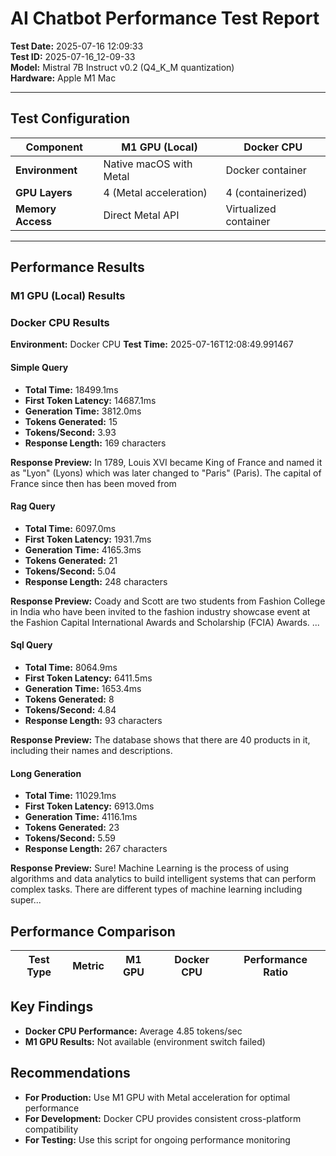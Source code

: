 # AI Chatbot Performance Test Report

**Test Date:** 2025-07-16 12:09:33  
**Test ID:** 2025-07-16_12-09-33  
**Model:** Mistral 7B Instruct v0.2 (Q4_K_M quantization)  
**Hardware:** Apple M1 Mac  

---

## Test Configuration

| **Component** | **M1 GPU (Local)** | **Docker CPU** |
|---------------|-------------------|----------------|
| **Environment** | Native macOS with Metal | Docker container |
| **GPU Layers** | 4 (Metal acceleration) | 4 (containerized) |
| **Memory Access** | Direct Metal API | Virtualized container |

---

## Performance Results

### M1 GPU (Local) Results


### Docker CPU Results

**Environment:** Docker CPU
**Test Time:** 2025-07-16T12:08:49.991467

#### Simple Query

- **Total Time:** 18499.1ms
- **First Token Latency:** 14687.1ms
- **Generation Time:** 3812.0ms
- **Tokens Generated:** 15
- **Tokens/Second:** 3.93
- **Response Length:** 169 characters

**Response Preview:**  In 1789, Louis XVI became King of France and named it as "Lyon" (Lyons) which was later changed to "Paris" (Paris). The capital of France since then has been moved from

#### Rag Query

- **Total Time:** 6097.0ms
- **First Token Latency:** 1931.7ms
- **Generation Time:** 4165.3ms
- **Tokens Generated:** 21
- **Tokens/Second:** 5.04
- **Response Length:** 248 characters

**Response Preview:**  Coady and Scott are two students from Fashion College in India who have been invited to the fashion industry showcase event at the Fashion Capital International Awards and Scholarship (FCIA) Awards. ...

#### Sql Query

- **Total Time:** 8064.9ms
- **First Token Latency:** 6411.5ms
- **Generation Time:** 1653.4ms
- **Tokens Generated:** 8
- **Tokens/Second:** 4.84
- **Response Length:** 93 characters

**Response Preview:**  The database shows that there are 40 products in it, including their names and descriptions.

#### Long Generation

- **Total Time:** 11029.1ms
- **First Token Latency:** 6913.0ms
- **Generation Time:** 4116.1ms
- **Tokens Generated:** 23
- **Tokens/Second:** 5.59
- **Response Length:** 267 characters

**Response Preview:**  Sure! Machine Learning is the process of using algorithms and data analytics to build intelligent systems that can perform complex tasks. There are different types of machine learning including super...

## Performance Comparison

| **Test Type** | **Metric** | **M1 GPU** | **Docker CPU** | **Performance Ratio** |
|---------------|------------|------------|----------------|---------------------|
## Key Findings

- **Docker CPU Performance:** Average 4.85 tokens/sec
- **M1 GPU Results:** Not available (environment switch failed)

## Recommendations

- **For Production:** Use M1 GPU with Metal acceleration for optimal performance
- **For Development:** Docker CPU provides consistent cross-platform compatibility
- **For Testing:** Use this script for ongoing performance monitoring

